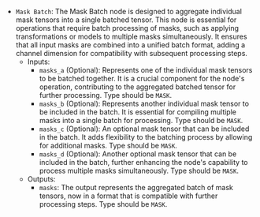 - `Mask Batch`: The Mask Batch node is designed to aggregate individual mask tensors into a single batched tensor. This node is essential for operations that require batch processing of masks, such as applying transformations or models to multiple masks simultaneously. It ensures that all input masks are combined into a unified batch format, adding a channel dimension for compatibility with subsequent processing steps.
    - Inputs:
        - `masks_a` (Optional): Represents one of the individual mask tensors to be batched together. It is a crucial component for the node's operation, contributing to the aggregated batched tensor for further processing. Type should be `MASK`.
        - `masks_b` (Optional): Represents another individual mask tensor to be included in the batch. It is essential for compiling multiple masks into a single batch for processing. Type should be `MASK`.
        - `masks_c` (Optional): An optional mask tensor that can be included in the batch. It adds flexibility to the batching process by allowing for additional masks. Type should be `MASK`.
        - `masks_d` (Optional): Another optional mask tensor that can be included in the batch, further enhancing the node's capability to process multiple masks simultaneously. Type should be `MASK`.
    - Outputs:
        - `masks`: The output represents the aggregated batch of mask tensors, now in a format that is compatible with further processing steps. Type should be `MASK`.
